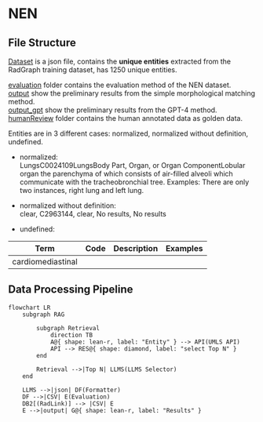 # NEN
## File Structure
 [Dataset](resource/unique_entities_set.json) is a json file, contains the **unique entities** extracted from the RadGraph training dataset, has 1250 unique entities.


[evaluation](evaluation.ipynb) folder contains the evaluation method of the NEN dataset.  
[output](resource/simple/output.csv) show the preliminary results from the simple morphological matching method.  
[output_gpt](resource/gpt/output_gpt.csv) show the preliminary results from the GPT-4 method.  
[humanReview](humanReview/reviewed.xlsx) folder contains the human annotated data as golden data.

Entities are in 3 different cases: normalized, normalized without definition, undefined.

- normalized:  
    LungsC0024109LungsBody Part, Organ, or Organ ComponentLobular organ the parenchyma of which consists of air-filled alveoli which communicate with the tracheobronchial tree. Examples: There are only two instances, right lung and left lung.
- normalized without definition:  
    clear, C2963144, clear, No results, No results
    
- undefined:

| Term              | Code | Description | Examples |
|-------------------|------|-------------|----------|
| cardiomediastinal |      |             |          |

<!-- 
TODO 
entity_nor 代码。
llama的方案
 -->


## Data Processing Pipeline

```mermaid
flowchart LR
    subgraph RAG

        subgraph Retrieval
            direction TB
            A@{ shape: lean-r, label: "Entity" } --> API(UMLS API)
            API --> RES@{ shape: diamond, label: "select Top N" }
        end

        Retrieval -->|Top N| LLMS(LLMS Selector)
    end

    LLMS -->|json| DF(Formatter)
    DF -->|CSV| E(Evaluation)
    DB2[(RadLink)] --> |CSV| E
    E -->|output| G@{ shape: lean-r, label: "Results" }
```
